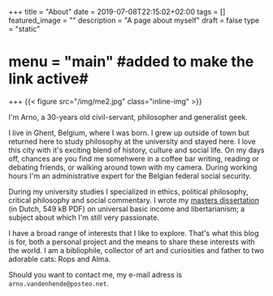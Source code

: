 +++
title =  "About"
date = 2019-07-08T22:15:02+02:00
tags = []
featured_image = ""
description = "A page about myself"
draft = false
type = "static"
# menu = "main" #added to make the link active#
+++
{{< figure src="/img/me2.jpg" class="inline-img" >}}

I'm Arno, a 30-years old civil-servant, philosopher and generalist geek. 

I live in Ghent, Belgium, where I was born. I grew up outside of town but returned here to study philosophy at the university and stayed here. I love this city with it's exciting blend of history, culture and social life. On my days off, chances are you find me somehwere in a coffee bar writing, reading or debating friends, or walking around town with my camera. During working hours I'm an administrative expert for the Belgian federal social security.

During my university studies I specialized in ethics, political philosophy, critical philosophy and social commentary. I wrote my [masters dissertation](/files/thesis.pdf) (in Dutch, 549 kB PDF) on universal basic income and libertarianism; a subject about which I'm still very passionate.

I have a broad range of interests that I like to explore. That's what this blog is for, both a personal project and the means to share these interests with the world. I am a bibliophile, collector of art and curiosities and father to two adorable cats: Rops and Alma.

Should you want to contact me, my e-mail adress is `arno.vandenhende`<span style="display: none;">REMOVE</span>`@posteo.net`.